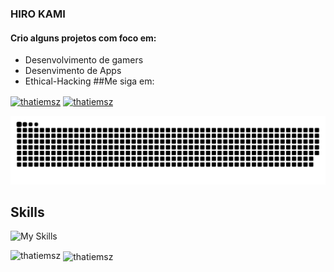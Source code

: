 ### HIRO KAMI
#### Crio alguns projetos com foco em:
- Desenvolvimento de gamers
- Desenvimento de Apps
- Ethical-Hacking
##Me siga em:


<span align="left">

  <a href="https://instagram.com/the_hiro_kami" target="blank">
  <img align="center" src="https://raw.githubusercontent.com/rahuldkjain/github-profile-readme-generator/master/src/images/icons/Social/instagram.svg" alt="thatiemsz" height="30" width="40" /></a>

</span>

<span align="right">

  <a href="https://discord.gg/xacC4ax5vn" target="blank">
  <img align="center" src="https://raw.githubusercontent.com/rahuldkjain/github-profile-readme-generator/master/src/images/icons/Social/discord.svg" alt="thatiemsz" height="30" width="40" />

  </a>

</span>



![Snake animation of GitHub contribution stats](https://raw.githubusercontent.com/ThaTiemsz/ThaTiemsz/output/snake.svg)



## Skills

![My Skills](https://skillicons.dev/icons?i=nodejs,javascript,python,html,css,git,linux)



<p>

  <img align="left" src="https://github-readme-stats.vercel.app/api/top-langs?username=thatiemsz&show_icons=true&locale=en&layout=compact&theme=radical" alt="thatiemsz" />

  &nbsp;<img align="center" src="https://github-readme-stats.vercel.app/api?username=thatiemsz&show_icons=true&locale=en&theme=radical" alt="thatiemsz" />

</p>
